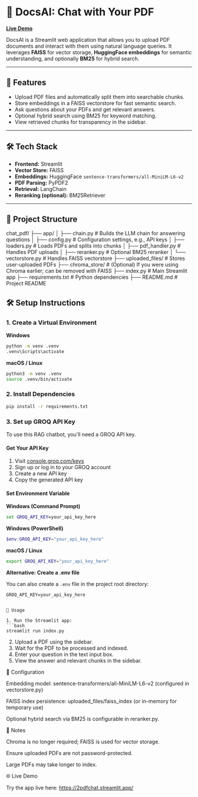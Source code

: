 # 📄 DocsAI: Chat with Your PDF

[**Live Demo**](https://2pdfchat.streamlit.app/)

DocsAI is a Streamlit web application that allows you to upload PDF documents and interact with them using natural language queries. It leverages **FAISS** for vector storage, **HuggingFace embeddings** for semantic understanding, and optionally **BM25** for hybrid search.

---

## 🚀 Features

- Upload PDF files and automatically split them into searchable chunks.
- Store embeddings in a FAISS vectorstore for fast semantic search.
- Ask questions about your PDFs and get relevant answers.
- Optional hybrid search using BM25 for keyword matching.
- View retrieved chunks for transparency in the sidebar.

---

## 🛠 Tech Stack

- **Frontend:** Streamlit
- **Vector Store:** FAISS
- **Embeddings:** HuggingFace `sentence-transformers/all-MiniLM-L6-v2`
- **PDF Parsing:** PyPDF2
- **Retrieval:** LangChain
- **Reranking (optional):** BM25Retriever

---

## 📁 Project Structure

chat_pdf/
├── app/
│   ├── chain.py           # Builds the LLM chain for answering questions
│   ├── config.py          # Configuration settings, e.g., API keys
│   ├── loaders.py         # Loads PDFs and splits into chunks
│   ├── pdf_handler.py     # Handles PDF uploads
│   ├── reranker.py        # Optional BM25 reranker
│   └── vectorstore.py     # Handles FAISS vectorstore
├── uploaded_files/        # Stores user-uploaded PDFs
├── chroma_store/          # (Optional) If you were using Chroma earlier; can be removed with FAISS
├── index.py               # Main Streamlit app
├── requirements.txt       # Python dependencies
├── README.md              # Project README


## 🛠 Setup Instructions

### 1. Create a Virtual Environment

**Windows**

```bash
python -m venv .venv
.venv\Scripts\activate
```

**macOS / Linux**

```bash
python3 -m venv .venv
source .venv/bin/activate
```

### 2. Install Dependencies

```bash
pip install -r requirements.txt
```

### 3. Set up GROQ API Key

To use this RAG chatbot, you'll need a GROQ API key.

#### Get Your API Key

1. Visit [console.groq.com/keys](https://console.groq.com/keys)
2. Sign up or log in to your GROQ account
3. Create a new API key
4. Copy the generated API key

#### Set Environment Variable

**Windows (Command Prompt)**

```cmd
set GROQ_API_KEY=your_api_key_here
```

**Windows (PowerShell)**

```powershell
$env:GROQ_API_KEY="your_api_key_here"
```

**macOS / Linux**

```bash
export GROQ_API_KEY="your_api_key_here"
```

**Alternative: Create a .env file**

You can also create a `.env` file in the project root directory:

```
GROQ_API_KEY=your_api_key_here


📝 Usage

1. Run the Streamlit app:
```bash
streamlit run index.py
```
2. Upload a PDF using the sidebar.
3. Wait for the PDF to be processed and indexed.
4. Enter your question in the text input box.
5. View the answer and relevant chunks in the sidebar.

🔧 Configuration

Embedding model: sentence-transformers/all-MiniLM-L6-v2 (configured in vectorstore.py)

FAISS index persistence: uploaded_files/faiss_index (or in-memory for temporary use)

Optional hybrid search via BM25 is configurable in reranker.py.

📌 Notes

Chroma is no longer required; FAISS is used for vector storage.

Ensure uploaded PDFs are not password-protected.

Large PDFs may take longer to index.

🌐 Live Demo

Try the app live here: https://2pdfchat.streamlit.app/
